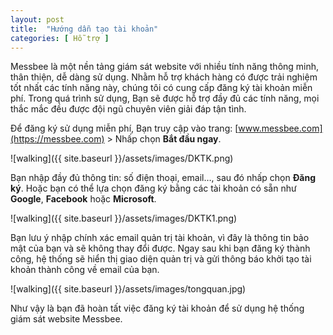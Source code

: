 ```yaml
---
layout: post
title:  "Hướng dẫn tạo tài khoản"
categories: [ Hỗ trợ ]
---
```

Messbee là một nền tảng giám sát website với nhiều tính năng thông minh, thân thiện, dễ dàng sử dụng. Nhằm hỗ trợ khách hàng có được trải nghiệm tốt nhất các tính năng này, chúng tôi có cung cấp đăng ký tài khoản miễn phí. Trong quá trình sử dụng, Bạn sẽ được hỗ trợ đầy đủ các tính năng, mọi thắc mắc đều được đội ngũ chuyên viên giải đáp tận tình.

Để đăng ký sử dụng miễn phí, Bạn truy cập vào trang: [www.messbee.com](https://messbee.com) > Nhấp chọn **Bắt đầu ngay**.

![walking]({{ site.baseurl }}/assets/images/DKTK.png)

Bạn nhập đầy đủ thông tin: số điện thoại, email…, sau đó nhấp chọn **Đăng ký**. Hoặc bạn có thể lựa chọn đăng ký bằng các tài khoản có sẵn như **Google**, **Facebook** hoặc **Microsoft**.

![walking]({{ site.baseurl }}/assets/images/DKTK1.png)

Bạn lưu ý nhập chính xác email quản trị tài khoản, vì đây là thông tin bảo mật của bạn và sẽ không thay đổi được. Ngay sau khi bạn đăng ký thành công, hệ thống sẽ hiển thị giao diện quản trị và gửi thông báo khởi tạo tài khoản thành công về email của bạn.

![walking]({{ site.baseurl }}/assets/images/tongquan.jpg)

Như vậy là bạn đã hoàn tất việc đăng ký tài khoản để sử dụng hệ thống giám sát website Messbee.

